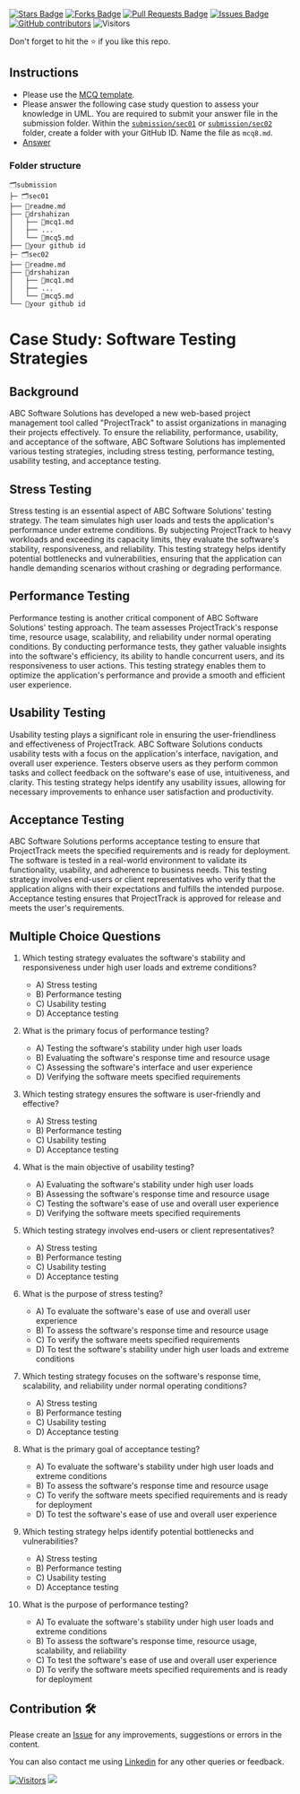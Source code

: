 <a href="https://github.com/drshahizan/software-engineering/stargazers"><img src="https://img.shields.io/github/stars/drshahizan/software-engineering" alt="Stars Badge"/></a>
<a href="https://github.com/drshahizan/software-engineering/network/members"><img src="https://img.shields.io/github/forks/drshahizan/software-engineering" alt="Forks Badge"/></a>
<a href="https://github.com/drshahizan/software-engineering/pulls"><img src="https://img.shields.io/github/issues-pr/drshahizan/software-engineering" alt="Pull Requests Badge"/></a>
<a href="https://github.com/drshahizan/software-engineering"><img src="https://img.shields.io/github/issues/drshahizan/software-engineering" alt="Issues Badge"/></a>
<a href="https://github.com/drshahizan/software-engineering/graphs/contributors"><img alt="GitHub contributors" src="https://img.shields.io/github/contributors/drshahizan/software-engineering?color=2b9348"></a>
![Visitors](https://api.visitorbadge.io/api/visitors?path=https%3A%2F%2Fgithub.com%2Fdrshahizan%2Fsoftware-engineering&labelColor=%23d9e3f0&countColor=%23697689&style=flat)

Don't forget to hit the :star: if you like this repo.

## Instructions
- Please use the [MCQ template](temp_mcq.md).
- Please answer the following case study question to assess your knowledge in UML. You are required to submit your answer file in the submission folder. Within the [`submission/sec01`](../uml/submission/sec01) or [`submission/sec02`](../uml/submission//sec02) folder, create a folder with your GitHub ID. Name the file as `mcq8.md`.
- [Answer](https://github.com/drshahizan/software-engineering/blob/main/exercise/uml/submission/sec01/drshahizan/mcq8.md)

### Folder structure

```
🗂️submission
├─ 🗂️sec01
├── 📄readme.md
├── 📁drshahizan
│   ├── 📄mcq1.md
│   ├── ...
│   └── 📄mcq5.md
├── 📁your github id
├─ 🗂️sec02
├── 📄readme.md
├── 📁drshahizan
│   ├── 📄mcq1.md
│   ├── ...
│   └── 📄mcq5.md
└── 📁your github id
```

# Case Study: Software Testing Strategies

## Background
ABC Software Solutions has developed a new web-based project management tool called "ProjectTrack" to assist organizations in managing their projects effectively. To ensure the reliability, performance, usability, and acceptance of the software, ABC Software Solutions has implemented various testing strategies, including stress testing, performance testing, usability testing, and acceptance testing.

## Stress Testing
Stress testing is an essential aspect of ABC Software Solutions' testing strategy. The team simulates high user loads and tests the application's performance under extreme conditions. By subjecting ProjectTrack to heavy workloads and exceeding its capacity limits, they evaluate the software's stability, responsiveness, and reliability. This testing strategy helps identify potential bottlenecks and vulnerabilities, ensuring that the application can handle demanding scenarios without crashing or degrading performance.

## Performance Testing
Performance testing is another critical component of ABC Software Solutions' testing approach. The team assesses ProjectTrack's response time, resource usage, scalability, and reliability under normal operating conditions. By conducting performance tests, they gather valuable insights into the software's efficiency, its ability to handle concurrent users, and its responsiveness to user actions. This testing strategy enables them to optimize the application's performance and provide a smooth and efficient user experience.

## Usability Testing
Usability testing plays a significant role in ensuring the user-friendliness and effectiveness of ProjectTrack. ABC Software Solutions conducts usability tests with a focus on the application's interface, navigation, and overall user experience. Testers observe users as they perform common tasks and collect feedback on the software's ease of use, intuitiveness, and clarity. This testing strategy helps identify any usability issues, allowing for necessary improvements to enhance user satisfaction and productivity.

## Acceptance Testing
ABC Software Solutions performs acceptance testing to ensure that ProjectTrack meets the specified requirements and is ready for deployment. The software is tested in a real-world environment to validate its functionality, usability, and adherence to business needs. This testing strategy involves end-users or client representatives who verify that the application aligns with their expectations and fulfills the intended purpose. Acceptance testing ensures that ProjectTrack is approved for release and meets the user's requirements.

## Multiple Choice Questions

1. Which testing strategy evaluates the software's stability and responsiveness under high user loads and extreme conditions?
   - A) Stress testing
   - B) Performance testing
   - C) Usability testing
   - D) Acceptance testing

2. What is the primary focus of performance testing?
   - A) Testing the software's stability under high user loads
   - B) Evaluating the software's response time and resource usage
   - C) Assessing the software's interface and user experience
   - D) Verifying the software meets specified requirements

3. Which testing strategy ensures the software is user-friendly and effective?
   - A) Stress testing
   - B) Performance testing
   - C) Usability testing
   - D) Acceptance testing

4. What is the main objective of usability testing?
   - A) Evaluating the software's stability under high user loads
   - B) Assessing the software's response time and resource usage
   - C) Testing the software's ease of use and overall user experience
   - D) Verifying the software meets specified requirements

5. Which testing strategy involves end-users or client representatives?
   - A) Stress testing
   - B) Performance testing
   - C) Usability testing
   - D) Acceptance testing

6. What is the purpose of stress testing?
   - A) To evaluate the software's ease of use and overall user experience
   - B) To assess the software's response time and resource usage
   - C) To verify the software meets specified requirements
   - D) To test the software's stability under high user loads and extreme conditions

7. Which testing strategy focuses on the software's response time, scalability, and reliability under normal operating conditions?
   - A) Stress testing
   - B) Performance testing
   - C) Usability testing
   - D) Acceptance testing

8. What is the primary goal of acceptance testing?
   - A) To evaluate the software's stability under high user loads and extreme conditions
   - B) To assess the software's response time and resource usage
   - C) To verify the software meets specified requirements and is ready for deployment
   - D) To test the software's ease of use and overall user experience

9. Which testing strategy helps identify potential bottlenecks and vulnerabilities?
   - A) Stress testing
   - B) Performance testing
   - C) Usability testing
   - D) Acceptance testing

10. What is the purpose of performance testing?
    - A) To evaluate the software's stability under high user loads and extreme conditions
    - B) To assess the software's response time, resource usage, scalability, and reliability
    - C) To test the software's ease of use and overall user experience
    - D) To verify the software meets specified requirements and is ready for deployment

## Contribution 🛠️
Please create an [Issue](https://github.com/drshahizan/software-engineering/issues) for any improvements, suggestions or errors in the content.

You can also contact me using [Linkedin](https://www.linkedin.com/in/drshahizan/) for any other queries or feedback.

[![Visitors](https://api.visitorbadge.io/api/visitors?path=https%3A%2F%2Fgithub.com%2Fdrshahizan&labelColor=%23697689&countColor=%23555555&style=plastic)](https://visitorbadge.io/status?path=https%3A%2F%2Fgithub.com%2Fdrshahizan)
![](https://hit.yhype.me/github/profile?user_id=81284918)
